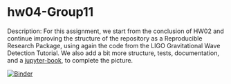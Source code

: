 # hw04-Group11

Description: For this assignment, we start from the conclusion of HW02 and continue improving the structure of the repository as a Reproducible Research Package, using again the code from the LIGO Gravitational Wave Detection Tutorial. We also add a bit more structure, tests, documentation, and a [jupyter-book](https://ucb-stat-159-s23.github.io/hw04-Group11/), to complete the picture.

[![Binder](https://mybinder.org/badge_logo.svg)](https://mybinder.org/v2/gh/UCB-stat-159-s23/hw04-Group11.git/HEAD?labpath=LOSC_Event_tutorial.ipynb)
